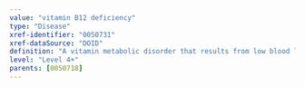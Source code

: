 ```yaml
---
value: "vitamin B12 deficiency"
type: "Disease"
xref-identifier: "0050731"
xref-dataSource: "DOID"
definition: "A vitamin metabolic disorder that results from low blood levels of vitamin B12."
level: "Level 4+"
parents: [0050718]
---
```

